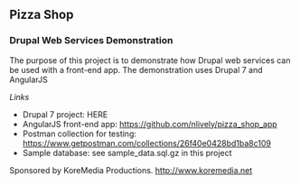 ## Pizza Shop
### Drupal Web Services Demonstration

The purpose of this project is to demonstrate how Drupal web services can be used with a front-end app.  The demonstration uses Drupal 7 and AngularJS

*Links*

- Drupal 7 project: HERE
- AngularJS front-end app: https://github.com/nlively/pizza_shop_app
- Postman collection for testing: https://www.getpostman.com/collections/26f40e0428bd1ba8c109
- Sample database: see sample_data.sql.gz in this project


Sponsored by KoreMedia Productions.  http://www.koremedia.net
